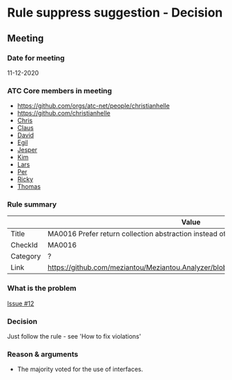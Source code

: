 # Rule suppress suggestion - Decision

## Meeting

### Date for meeting

11-12-2020

### ATC Core members in meeting

* https://github.com/orgs/atc-net/people/christianhelle
* https://github.com/christianhelle
* [Chris](https://github.com/orgs/atc-net/people/christianhelle)
* [Claus](https://github.com/orgs/atc-net/people/cjakobsen)
* [David](https://github.com/orgs/atc-net/people/davidkallesen)
* [Egil](https://github.com/orgs/atc-net/people/egil)
* [Jesper](https://github.com/orgs/atc-net/people/jhoejgaard)
* [Kim](https://github.com/orgs/atc-net/people/kimlundjohansen)
* [Lars](https://github.com/orgs/atc-net/people/LarsSkovslund)
* [Per](https://github.com/orgs/atc-net/people/perkops)
* [Ricky](https://github.com/orgs/atc-net/people/rickykaare)
* [Thomas](https://github.com/orgs/atc-net/people/TomMalow)

### Rule summary

|             | Value |
| ----------- |------------------------------------------------|
| Title       | MA0016 Prefer return collection abstraction instead of implementation |
| CheckId     | MA0016 |
| Category    | ? |
| Link        | https://github.com/meziantou/Meziantou.Analyzer/blob/master/docs/Rules/MA0016.md |

### What is the problem

[Issue #12](https://github.com/atc-net/atc-coding-rules/issues/12)

### Decision

Just follow the rule - see 'How to fix violations'

### Reason & arguments

* The majority voted for the use of interfaces.
